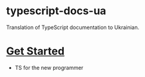# typescript-docs-ua
Translation of TypeScript documentation to Ukrainian.

# [Get Started](https://github.com/sncelta/typescript-docs-ua/tree/main/docs/get-started)
- TS for the new programmer
